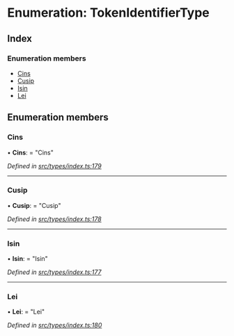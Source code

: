 # Enumeration: TokenIdentifierType

## Index

### Enumeration members

* [Cins](tokenidentifiertype.md#cins)
* [Cusip](tokenidentifiertype.md#cusip)
* [Isin](tokenidentifiertype.md#isin)
* [Lei](tokenidentifiertype.md#lei)

## Enumeration members

###  Cins

• **Cins**: = "Cins"

*Defined in [src/types/index.ts:179](https://github.com/PolymathNetwork/polymesh-sdk/blob/cfab557b/src/types/index.ts#L179)*

___

###  Cusip

• **Cusip**: = "Cusip"

*Defined in [src/types/index.ts:178](https://github.com/PolymathNetwork/polymesh-sdk/blob/cfab557b/src/types/index.ts#L178)*

___

###  Isin

• **Isin**: = "Isin"

*Defined in [src/types/index.ts:177](https://github.com/PolymathNetwork/polymesh-sdk/blob/cfab557b/src/types/index.ts#L177)*

___

###  Lei

• **Lei**: = "Lei"

*Defined in [src/types/index.ts:180](https://github.com/PolymathNetwork/polymesh-sdk/blob/cfab557b/src/types/index.ts#L180)*
